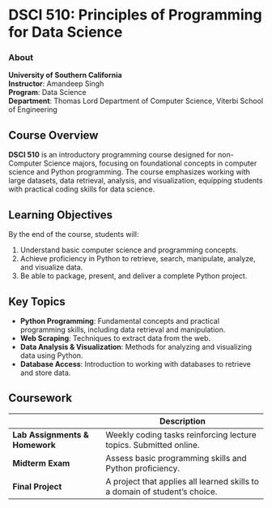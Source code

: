 # DSCI 510: Principles of Programming for Data Science

### About
**University of Southern California**  
**Instructor**: Amandeep Singh  
**Program**: Data Science  
**Department**: Thomas Lord Department of Computer Science, Viterbi School of Engineering

## Course Overview
**DSCI 510** is an introductory programming course designed for non-Computer Science majors, focusing on foundational concepts in computer science and Python programming. The course emphasizes working with large datasets, data retrieval, analysis, and visualization, equipping students with practical coding skills for data science.

## Learning Objectives
By the end of the course, students will:
1. Understand basic computer science and programming concepts.
2. Achieve proficiency in Python to retrieve, search, manipulate, analyze, and visualize data.
3. Be able to package, present, and deliver a complete Python project.

## Key Topics
- **Python Programming**: Fundamental concepts and practical programming skills, including data retrieval and manipulation.
- **Web Scraping**: Techniques to extract data from the web.
- **Data Analysis & Visualization**: Methods for analyzing and visualizing data using Python.
- **Database Access**: Introduction to working with databases to retrieve and store data.

## Coursework
|     | **Description**                                                                 |
|------------------|---------------------------------------------------------------------------------|
| **Lab Assignments & Homework** | Weekly coding tasks reinforcing lecture topics. Submitted online.               |
| **Midterm Exam** | Assess basic programming skills and Python proficiency.                          |
| **Final Project** | A project that applies all learned skills to a domain of student’s choice.      |
